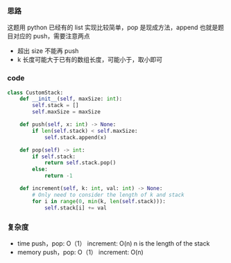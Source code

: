 ### 思路

这题用 python 已经有的 list 实现比较简单，pop 是现成方法，append 也就是题目对应的 push，需要注意两点

- 超出 size 不能再 push
- k 长度可能大于已有的数组长度，可能小于，取小即可

### code

```python
class CustomStack:
    def __init__(self, maxSize: int):
        self.stack = []
        self.maxSize = maxSize

    def push(self, x: int) -> None:
        if len(self.stack) < self.maxSize:
            self.stack.append(x)

    def pop(self) -> int:
        if self.stack:
            return self.stack.pop()
        else:
            return -1

    def increment(self, k: int, val: int) -> None:
        # Only need to consider the length of k and stack
        for i in range(0, min(k, len(self.stack))):
            self.stack[i] += val
```

### 复杂度

- time
  push，pop: O（1）
  increment: O(n) n is the length of the stack
- memory
  push，pop: O（1）
  increment: O(n)

